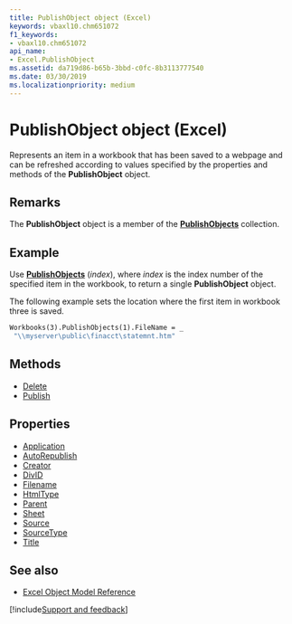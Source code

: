 ```yaml
---
title: PublishObject object (Excel)
keywords: vbaxl10.chm651072
f1_keywords:
- vbaxl10.chm651072
api_name:
- Excel.PublishObject
ms.assetid: da719d86-b65b-3bbd-c0fc-8b3113777540
ms.date: 03/30/2019
ms.localizationpriority: medium
---
```



# PublishObject object (Excel)

Represents an item in a workbook that has been saved to a webpage and can be refreshed according to values specified by the properties and methods of the **PublishObject** object.


## Remarks

The **PublishObject** object is a member of the **[PublishObjects](Excel.PublishObjects.md)** collection.


## Example

Use **[PublishObjects](Excel.Workbook.PublishObjects.md)** (_index_), where _index_ is the index number of the specified item in the workbook, to return a single **PublishObject** object. 

The following example sets the location where the first item in workbook three is saved.

```vb
Workbooks(3).PublishObjects(1).FileName = _ 
 "\\myserver\public\finacct\statemnt.htm"
```

## Methods

- [Delete](Excel.PublishObject.Delete.md)
- [Publish](Excel.PublishObject.Publish.md)

## Properties

- [Application](Excel.PublishObject.Application.md)
- [AutoRepublish](Excel.PublishObject.AutoRepublish.md)
- [Creator](Excel.PublishObject.Creator.md)
- [DivID](Excel.PublishObject.DivID.md)
- [Filename](Excel.PublishObject.Filename.md)
- [HtmlType](Excel.PublishObject.HtmlType.md)
- [Parent](Excel.PublishObject.Parent.md)
- [Sheet](Excel.PublishObject.Sheet.md)
- [Source](Excel.PublishObject.Source.md)
- [SourceType](Excel.PublishObject.SourceType.md)
- [Title](Excel.PublishObject.Title.md)

## See also

- [Excel Object Model Reference](overview/Excel/object-model.md)

[!include[Support and feedback](~/includes/feedback-boilerplate.md)]